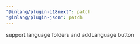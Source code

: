 ```yaml
---
"@inlang/plugin-i18next": patch
"@inlang/plugin-json": patch
---
```


support language folders and addLanguage button

